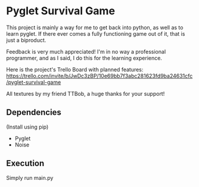 # Pyglet Survival Game

This project is mainly a way for me to get back into python, as well as to learn pyglet. If there ever comes a fully functioning game out of it, that is just a biproduct.

Feedback is very much appreciated! I'm in no way a professional programmer, and as I said, I do this for the learning experience.

Here is the project's Trello Board with planned features:
<https://trello.com/invite/b/JwDc3zBP/10e69bb7f3abc281623fd9ba24631cfc/pyglet-survival-game>

All textures by my friend TTBob, a huge thanks for your support!

## Dependencies

(Install using pip)

* Pyglet
* Noise

## Execution

Simply run main.py
